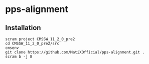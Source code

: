 # pps-alignment

## Installation
```
scram project CMSSW_11_2_0_pre2
cd CMSSW_11_2_0_pre2/src
cmsenv
git clone https://github.com/MatiXOfficial/pps-alignment.git .
scram b -j 8
```
<!-- ## Run test
```
cd CalibPPS/Alignment/test
cmsRun test_PPSAlignment_cfg.py
``` -->